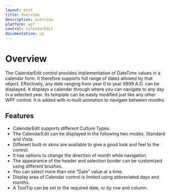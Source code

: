 ```yaml
---
layout: post
title: Overview
description: overview
platform: wpf
control: CalendarEdit
documentation: ug
---
```


# Overview

The CalendarEdit control provides implementation of DateTime values in a calendar form. It therefore supports full range of dates allowed by that object. Effectively, any date ranging from year 0 to year 9999 A.D. can be displayed. It displays a calendar through where you can navigate to any day in a selected year. Its template can be easily modified just like any other WPF control. It is added with in-built animation to navigate between months.

## Features

* CalendarEdit supports different Culture Types.
* The CalendarEdit can be displayed in the following two modes. Standard and Vista.
* Different built-in skins are available to give a good look and feel to the control.
* It has options to change the direction of month while navigation.
* The appearance of the header and selection border can be customized using different brushes.
* You can select more than one “Date” value at a time.
* Display area of Calendar control is limited using abbreviated days and months.
* A ToolTip can be set to the required date, or by row and column.



